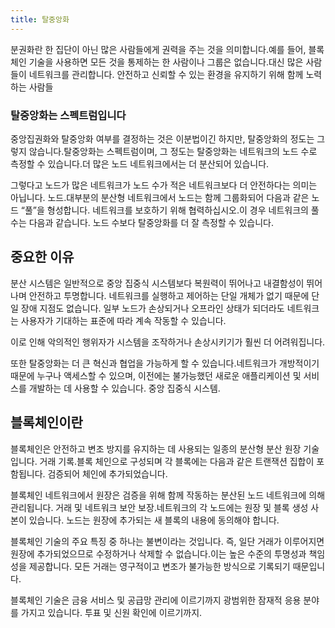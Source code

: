 ```yaml
---
title: 탈중앙화
---
```


분권화란 한 집단이 아닌 많은 사람들에게 권력을 주는 것을 의미합니다.예를 들어, 블록체인 기술을 사용하면 
모든 것을 통제하는 한 사람이나 그룹은 없습니다.대신 많은 사람들이 네트워크를 관리합니다. 
안전하고 신뢰할 수 있는 환경을 유지하기 위해 함께 노력하는 사람들

### 탈중앙화는 스펙트럼입니다

중앙집권화와 탈중앙화 여부를 결정하는 것은 이분법이긴 하지만,
탈중앙화의 정도는 그렇지 않습니다.탈중앙화는 스펙트럼이며, 그 정도는
탈중앙화는 네트워크의 노드 수로 측정할 수 있습니다.더 많은 노드
네트워크에서는 더 분산되어 있습니다. 

그렇다고 노드가 많은 네트워크가 노드 수가 적은 네트워크보다 더 안전하다는 의미는 아닙니다.
노드.대부분의 분산형 네트워크에서 노드는 함께 그룹화되어 다음과 같은 노드 “풀”을 형성합니다.
네트워크를 보호하기 위해 협력하십시오.이 경우 네트워크의 풀 수는 다음과 같습니다.
노드 수보다 탈중앙화를 더 잘 측정할 수 있습니다.

## 중요한 이유

분산 시스템은 일반적으로 중앙 집중식 시스템보다 복원력이 뛰어나고 내결함성이 뛰어나며 안전하고 투명합니다. 
네트워크를 실행하고 제어하는 단일 개체가 없기 때문에 단일 장애 지점도 없습니다. 
일부 노드가 손상되거나 오프라인 상태가 되더라도 네트워크는 사용자가 기대하는 표준에 따라 계속 작동할 수 있습니다.

이로 인해 악의적인 행위자가 시스템을 조작하거나 손상시키기가 훨씬 더 어려워집니다.

또한 탈중앙화는 더 큰 혁신과 협업을 가능하게 할 수 있습니다.네트워크가 개방적이기 때문에 
누구나 액세스할 수 있으며, 이전에는 불가능했던 새로운 애플리케이션 및 서비스를 개발하는 데 사용할 수 있습니다. 
중앙 집중식 시스템.

## 블록체인이란

블록체인은 안전하고 변조 방지를 유지하는 데 사용되는 일종의 분산형 분산 원장 기술입니다. 
거래 기록.블록 체인으로 구성되며 각 블록에는 다음과 같은 트랜잭션 집합이 포함됩니다. 
검증되어 체인에 추가되었습니다.

블록체인 네트워크에서 원장은 검증을 위해 함께 작동하는 분산된 노드 네트워크에 의해 관리됩니다. 
거래 및 네트워크 보안 보장.네트워크의 각 노드에는 원장 및 블록 생성 사본이 있습니다. 
노드는 원장에 추가되는 새 블록의 내용에 동의해야 합니다. 

블록체인 기술의 주요 특징 중 하나는 불변이라는 것입니다. 즉, 일단 거래가 이루어지면 
원장에 추가되었으므로 수정하거나 삭제할 수 없습니다.이는 높은 수준의 투명성과 책임성을 제공합니다. 
모든 거래는 영구적이고 변조가 불가능한 방식으로 기록되기 때문입니다.

블록체인 기술은 금융 서비스 및 공급망 관리에 이르기까지 광범위한 잠재적 응용 분야를 가지고 있습니다. 
투표 및 신원 확인에 이르기까지.
